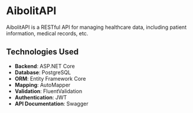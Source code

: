 # AibolitAPI

AibolitAPI is a RESTful API for managing healthcare data, including patient information, medical records, etc.

## Technologies Used

- **Backend**: ASP.NET Core
- **Database**: PostgreSQL
- **ORM**: Entity Framework Core
- **Mapping**: AutoMapper
- **Validation**: FluentValidation
- **Authentication**: JWT
- **API Documentation**: Swagger
